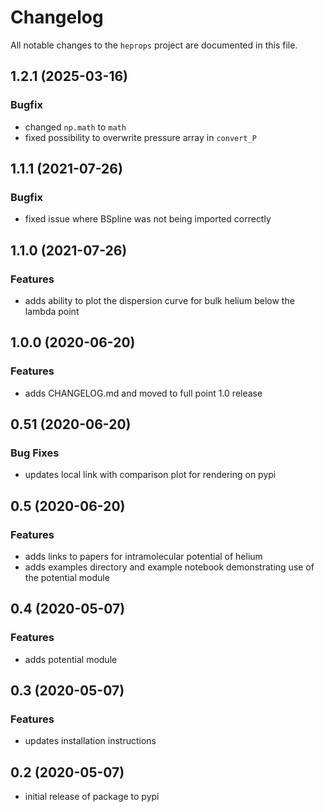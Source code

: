 # Changelog

All notable changes to the `heprops` project are documented in this file.

## 1.2.1 (2025-03-16)
### Bugfix
- changed `np.math` to `math`
- fixed possibility to overwrite pressure array in `convert_P`

## 1.1.1 (2021-07-26)
### Bugfix
- fixed issue where BSpline was not being imported correctly

## 1.1.0 (2021-07-26)
### Features
- adds ability to plot the dispersion curve for bulk helium below the lambda
  point

## 1.0.0 (2020-06-20)

### Features
- adds CHANGELOG.md and moved to full point 1.0 release

## 0.51 (2020-06-20)

### Bug Fixes
- updates local link with comparison plot for rendering on pypi

## 0.5 (2020-06-20)

### Features
- adds links to papers for intramolecular potential of helium
- adds examples directory and example notebook demonstrating use of the potential module

## 0.4 (2020-05-07)

### Features
- adds potential module

## 0.3 (2020-05-07)

### Features
- updates installation instructions

## 0.2 (2020-05-07)
- initial release of package to pypi
